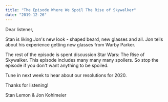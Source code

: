 ```yaml
---
title: "The Episode Where We Spoil The Rise of Skywalker"
date: "2019-12-26"
---
```


Dear listener,

Stan is liking Jon's new look - shaped beard, new glasses and all. Jon tells about his experience getting new glasses from Warby Parker.

The rest of the episode is spent discussion Star Wars: The Rise of Skywalker. This episode includes many many many spoilers. So stop the episode if you don't want anything to be spoiled.

Tune in next week to hear about our resolutions for 2020.

Thanks for listening!

Stan Lemon & Jon Kohlmeier
